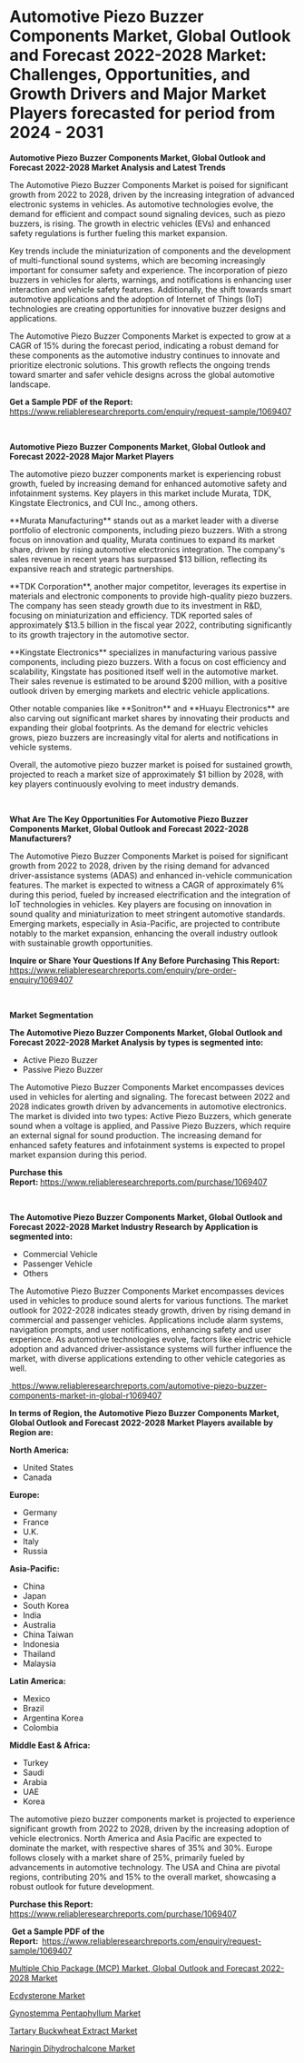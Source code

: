 <p><h1>Automotive Piezo Buzzer Components Market, Global Outlook and Forecast 2022-2028 Market: Challenges, Opportunities, and Growth Drivers and Major Market Players forecasted for period from 2024 - 2031</h1></p><p><strong>Automotive Piezo Buzzer Components Market, Global Outlook and Forecast 2022-2028 Market Analysis and Latest Trends</strong></p>
<p><p>The Automotive Piezo Buzzer Components Market is poised for significant growth from 2022 to 2028, driven by the increasing integration of advanced electronic systems in vehicles. As automotive technologies evolve, the demand for efficient and compact sound signaling devices, such as piezo buzzers, is rising. The growth in electric vehicles (EVs) and enhanced safety regulations is further fueling this market expansion. </p><p>Key trends include the miniaturization of components and the development of multi-functional sound systems, which are becoming increasingly important for consumer safety and experience. The incorporation of piezo buzzers in vehicles for alerts, warnings, and notifications is enhancing user interaction and vehicle safety features. Additionally, the shift towards smart automotive applications and the adoption of Internet of Things (IoT) technologies are creating opportunities for innovative buzzer designs and applications.</p><p>The Automotive Piezo Buzzer Components Market is expected to grow at a CAGR of 15% during the forecast period, indicating a robust demand for these components as the automotive industry continues to innovate and prioritize electronic solutions. This growth reflects the ongoing trends toward smarter and safer vehicle designs across the global automotive landscape.</p></p>
<p><strong>Get a Sample PDF of the Report:&nbsp;</strong> <a href="https://www.reliableresearchreports.com/enquiry/request-sample/1069407?utm_campaign=1686&utm_medium=2&utm_source=Github&utm_content=ia&utm_term=29102024&utm_id=automotive-piezo-buzzer-components-market-global-outlook-and-forecast-2022-2028">https://www.reliableresearchreports.com/enquiry/request-sample/1069407</a></p>
<p>&nbsp;</p>
<p><strong>Automotive Piezo Buzzer Components Market, Global Outlook and Forecast 2022-2028 Major Market Players</strong></p>
<p><p>The automotive piezo buzzer components market is experiencing robust growth, fueled by increasing demand for enhanced automotive safety and infotainment systems. Key players in this market include Murata, TDK, Kingstate Electronics, and CUI Inc., among others.</p><p>**Murata Manufacturing** stands out as a market leader with a diverse portfolio of electronic components, including piezo buzzers. With a strong focus on innovation and quality, Murata continues to expand its market share, driven by rising automotive electronics integration. The company's sales revenue in recent years has surpassed $13 billion, reflecting its expansive reach and strategic partnerships.</p><p>**TDK Corporation**, another major competitor, leverages its expertise in materials and electronic components to provide high-quality piezo buzzers. The company has seen steady growth due to its investment in R&D, focusing on miniaturization and efficiency. TDK reported sales of approximately $13.5 billion in the fiscal year 2022, contributing significantly to its growth trajectory in the automotive sector.</p><p>**Kingstate Electronics** specializes in manufacturing various passive components, including piezo buzzers. With a focus on cost efficiency and scalability, Kingstate has positioned itself well in the automotive market. Their sales revenue is estimated to be around $200 million, with a positive outlook driven by emerging markets and electric vehicle applications.</p><p>Other notable companies like **Sonitron** and **Huayu Electronics** are also carving out significant market shares by innovating their products and expanding their global footprints. As the demand for electric vehicles grows, piezo buzzers are increasingly vital for alerts and notifications in vehicle systems.</p><p>Overall, the automotive piezo buzzer market is poised for sustained growth, projected to reach a market size of approximately $1 billion by 2028, with key players continuously evolving to meet industry demands.</p></p>
<p>&nbsp;</p>
<p><strong>What Are The Key Opportunities For Automotive Piezo Buzzer Components Market, Global Outlook and Forecast 2022-2028 Manufacturers?</strong></p>
<p><p>The Automotive Piezo Buzzer Components Market is poised for significant growth from 2022 to 2028, driven by the rising demand for advanced driver-assistance systems (ADAS) and enhanced in-vehicle communication features. The market is expected to witness a CAGR of approximately 6% during this period, fueled by increased electrification and the integration of IoT technologies in vehicles. Key players are focusing on innovation in sound quality and miniaturization to meet stringent automotive standards. Emerging markets, especially in Asia-Pacific, are projected to contribute notably to the market expansion, enhancing the overall industry outlook with sustainable growth opportunities.</p></p>
<p><strong>Inquire or Share Your Questions If Any Before Purchasing This Report:</strong> <a href="https://www.reliableresearchreports.com/enquiry/pre-order-enquiry/1069407?utm_campaign=1686&utm_medium=2&utm_source=Github&utm_content=ia&utm_term=29102024&utm_id=automotive-piezo-buzzer-components-market-global-outlook-and-forecast-2022-2028">https://www.reliableresearchreports.com/enquiry/pre-order-enquiry/1069407</a></p>
<p>&nbsp;</p>
<p><strong>Market Segmentation</strong></p>
<p><strong>The Automotive Piezo Buzzer Components Market, Global Outlook and Forecast 2022-2028 Market Analysis by types is segmented into:</strong></p>
<p><ul><li>Active Piezo Buzzer</li><li>Passive Piezo Buzzer</li></ul></p>
<p><p>The Automotive Piezo Buzzer Components Market encompasses devices used in vehicles for alerting and signaling. The forecast between 2022 and 2028 indicates growth driven by advancements in automotive electronics. The market is divided into two types: Active Piezo Buzzers, which generate sound when a voltage is applied, and Passive Piezo Buzzers, which require an external signal for sound production. The increasing demand for enhanced safety features and infotainment systems is expected to propel market expansion during this period.</p></p>
<p><strong>Purchase this Report:&nbsp;</strong><a href="https://www.reliableresearchreports.com/purchase/1069407?utm_campaign=1686&utm_medium=2&utm_source=Github&utm_content=ia&utm_term=29102024&utm_id=automotive-piezo-buzzer-components-market-global-outlook-and-forecast-2022-2028">https://www.reliableresearchreports.com/purchase/1069407</a></p>
<p>&nbsp;</p>
<p><strong>The Automotive Piezo Buzzer Components Market, Global Outlook and Forecast 2022-2028 Market Industry Research by Application is segmented into:</strong></p>
<p><ul><li>Commercial Vehicle</li><li>Passenger Vehicle</li><li>Others</li></ul></p>
<p><p>The Automotive Piezo Buzzer Components Market encompasses devices used in vehicles to produce sound alerts for various functions. The market outlook for 2022-2028 indicates steady growth, driven by rising demand in commercial and passenger vehicles. Applications include alarm systems, navigation prompts, and user notifications, enhancing safety and user experience. As automotive technologies evolve, factors like electric vehicle adoption and advanced driver-assistance systems will further influence the market, with diverse applications extending to other vehicle categories as well.</p></p>
<p><a href="https://www.reliableresearchreports.com/automotive-piezo-buzzer-components-market-in-global-r1069407?utm_campaign=1686&utm_medium=2&utm_source=Github&utm_content=ia&utm_term=29102024&utm_id=automotive-piezo-buzzer-components-market-global-outlook-and-forecast-2022-2028">&nbsp;https://www.reliableresearchreports.com/automotive-piezo-buzzer-components-market-in-global-r1069407</a></p>
<p><strong>In terms of Region, the Automotive Piezo Buzzer Components Market, Global Outlook and Forecast 2022-2028 Market Players available by Region are:</strong></p>
<p>
    <p> <strong> North America: </strong>
        <ul>
            <li>United States</li>
            <li>Canada</li>
        </ul>
        </p> 
    <p> <strong> Europe: </strong>
        <ul>
            <li>Germany</li>
            <li>France</li>
            <li>U.K.</li>
            <li>Italy</li>
            <li>Russia</li>
        </ul>
        </p> 
    <p> <strong> Asia-Pacific: </strong>
        <ul>
            <li>China</li>
            <li>Japan</li>
            <li>South Korea</li>
            <li>India</li>
            <li>Australia</li>
            <li>China Taiwan</li>
            <li>Indonesia</li>
            <li>Thailand</li>
            <li>Malaysia</li>
        </ul>
        </p> 
    <p> <strong> Latin America: </strong>
        <ul>
            <li>Mexico</li>
            <li>Brazil</li>
            <li>Argentina Korea</li>
            <li>Colombia</li>
        </ul>
        </p> 
    <p> <strong> Middle East & Africa: </strong>
        <ul>
            <li>Turkey</li>
            <li>Saudi</li>
            <li>Arabia</li>
            <li>UAE</li>
            <li>Korea</li>
        </ul>
    </p>
    </p>
<p><p>The automotive piezo buzzer components market is projected to experience significant growth from 2022 to 2028, driven by the increasing adoption of vehicle electronics. North America and Asia Pacific are expected to dominate the market, with respective shares of 35% and 30%. Europe follows closely with a market share of 25%, primarily fueled by advancements in automotive technology. The USA and China are pivotal regions, contributing 20% and 15% to the overall market, showcasing a robust outlook for future development.</p></p>
<p><strong>Purchase this Report: </strong><a href="https://www.reliableresearchreports.com/purchase/1069407?utm_campaign=1686&utm_medium=2&utm_source=Github&utm_content=ia&utm_term=29102024&utm_id=automotive-piezo-buzzer-components-market-global-outlook-and-forecast-2022-2028">https://www.reliableresearchreports.com/purchase/1069407</a></p>
<p>&nbsp;<strong>Get a Sample PDF of the Report:&nbsp;&nbsp;</strong><a href="https://www.reliableresearchreports.com/enquiry/request-sample/1069407?utm_campaign=1686&utm_medium=2&utm_source=Github&utm_content=ia&utm_term=29102024&utm_id=automotive-piezo-buzzer-components-market-global-outlook-and-forecast-2022-2028">https://www.reliableresearchreports.com/enquiry/request-sample/1069407</a></p>
<p><strong></strong></p>
<p><p><a href="https://github.com/AshikRahman665/Market-Research-Report-List-1/blob/main/multiple-chip-package-mcp-market-global-outlook-and-forecast-2022-2028-market.md?utm_campaign=1686&utm_medium=2&utm_source=Github&utm_content=ia&utm_term=29102024&utm_id=automotive-piezo-buzzer-components-market-global-outlook-and-forecast-2022-2028">Multiple Chip Package (MCP) Market, Global Outlook and Forecast 2022-2028 Market</a></p><p><a href="https://www.linkedin.com/pulse/ecdysterone-market-essentials-key-players-demand-drivers-b6a4c?utm_campaign=1686&utm_medium=2&utm_source=Github&utm_content=ia&utm_term=29102024&utm_id=automotive-piezo-buzzer-components-market-global-outlook-and-forecast-2022-2028">Ecdysterone Market</a></p><p><a href="https://www.linkedin.com/pulse/gynostemma-pentaphyllum-market-global-insights-regional-0vgzc?utm_campaign=1686&utm_medium=2&utm_source=Github&utm_content=ia&utm_term=29102024&utm_id=automotive-piezo-buzzer-components-market-global-outlook-and-forecast-2022-2028">Gynostemma Pentaphyllum Market</a></p><p><a href="https://www.linkedin.com/pulse/deep-dive-tartary-buckwheat-extract-market-itstrends-segmentation-kzmhc?utm_campaign=1686&utm_medium=2&utm_source=Github&utm_content=ia&utm_term=29102024&utm_id=automotive-piezo-buzzer-components-market-global-outlook-and-forecast-2022-2028">Tartary Buckwheat Extract Market</a></p><p><a href="https://www.linkedin.com/pulse/naringin-dihydrochalcone-industry-sector-market-dynamics-future-3r7oc?utm_campaign=1686&utm_medium=2&utm_source=Github&utm_content=ia&utm_term=29102024&utm_id=automotive-piezo-buzzer-components-market-global-outlook-and-forecast-2022-2028">Naringin Dihydrochalcone Market</a></p></p>